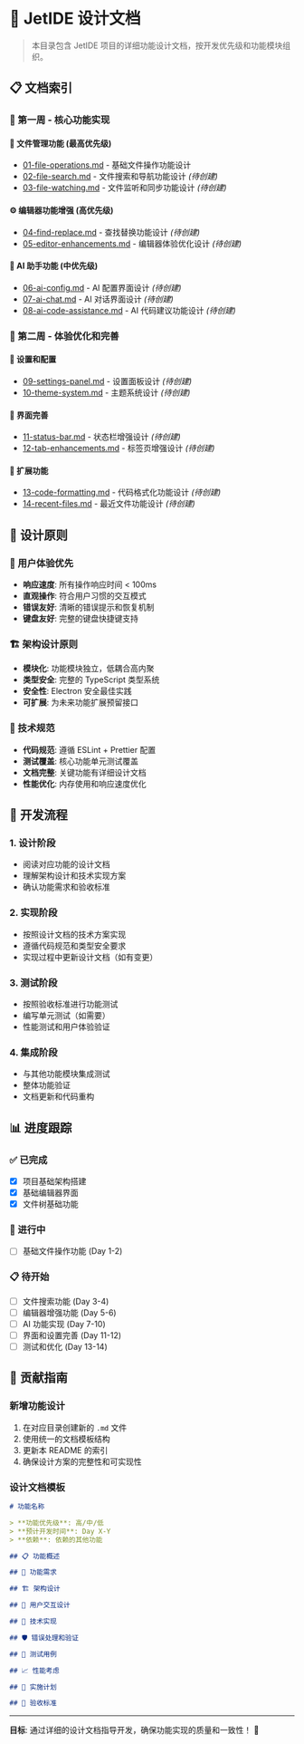 # 🎨 JetIDE 设计文档

> 本目录包含 JetIDE 项目的详细功能设计文档，按开发优先级和功能模块组织。

## 📋 文档索引

### 🚀 第一周 - 核心功能实现

#### 📁 文件管理功能 (最高优先级)

- [01-file-operations.md](./01-file-operations.md) - 基础文件操作功能设计
- [02-file-search.md](./02-file-search.md) - 文件搜索和导航功能设计 _(待创建)_
- [03-file-watching.md](./03-file-watching.md) - 文件监听和同步功能设计 _(待创建)_

#### ⚙️ 编辑器功能增强 (高优先级)

- [04-find-replace.md](./04-find-replace.md) - 查找替换功能设计 _(待创建)_
- [05-editor-enhancements.md](./05-editor-enhancements.md) - 编辑器体验优化设计 _(待创建)_

#### 🧠 AI 助手功能 (中优先级)

- [06-ai-config.md](./06-ai-config.md) - AI 配置界面设计 _(待创建)_
- [07-ai-chat.md](./07-ai-chat.md) - AI 对话界面设计 _(待创建)_
- [08-ai-code-assistance.md](./08-ai-code-assistance.md) - AI 代码建议功能设计 _(待创建)_

### 🎯 第二周 - 体验优化和完善

#### 🔧 设置和配置

- [09-settings-panel.md](./09-settings-panel.md) - 设置面板设计 _(待创建)_
- [10-theme-system.md](./10-theme-system.md) - 主题系统设计 _(待创建)_

#### 🎨 界面完善

- [11-status-bar.md](./11-status-bar.md) - 状态栏增强设计 _(待创建)_
- [12-tab-enhancements.md](./12-tab-enhancements.md) - 标签页增强设计 _(待创建)_

#### 🔌 扩展功能

- [13-code-formatting.md](./13-code-formatting.md) - 代码格式化功能设计 _(待创建)_
- [14-recent-files.md](./14-recent-files.md) - 最近文件功能设计 _(待创建)_

## 📐 设计原则

### 🎯 用户体验优先

- **响应速度**: 所有操作响应时间 < 100ms
- **直观操作**: 符合用户习惯的交互模式
- **错误友好**: 清晰的错误提示和恢复机制
- **键盘友好**: 完整的键盘快捷键支持

### 🏗️ 架构设计原则

- **模块化**: 功能模块独立，低耦合高内聚
- **类型安全**: 完整的 TypeScript 类型系统
- **安全性**: Electron 安全最佳实践
- **可扩展**: 为未来功能扩展预留接口

### 🔧 技术规范

- **代码规范**: 遵循 ESLint + Prettier 配置
- **测试覆盖**: 核心功能单元测试覆盖
- **文档完整**: 关键功能有详细设计文档
- **性能优化**: 内存使用和响应速度优化

## 🚀 开发流程

### 1. 设计阶段

- 阅读对应功能的设计文档
- 理解架构设计和技术实现方案
- 确认功能需求和验收标准

### 2. 实现阶段

- 按照设计文档的技术方案实现
- 遵循代码规范和类型安全要求
- 实现过程中更新设计文档（如有变更）

### 3. 测试阶段

- 按照验收标准进行功能测试
- 编写单元测试（如需要）
- 性能测试和用户体验验证

### 4. 集成阶段

- 与其他功能模块集成测试
- 整体功能验证
- 文档更新和代码重构

## 📊 进度跟踪

### ✅ 已完成

- [x] 项目基础架构搭建
- [x] 基础编辑器界面
- [x] 文件树基础功能

### 🚧 进行中

- [ ] 基础文件操作功能 (Day 1-2)

### 📋 待开始

- [ ] 文件搜索功能 (Day 3-4)
- [ ] 编辑器增强功能 (Day 5-6)
- [ ] AI 功能实现 (Day 7-10)
- [ ] 界面和设置完善 (Day 11-12)
- [ ] 测试和优化 (Day 13-14)

## 🤝 贡献指南

### 新增功能设计

1. 在对应目录创建新的 `.md` 文件
2. 使用统一的文档模板结构
3. 更新本 README 的索引
4. 确保设计方案的完整性和可实现性

### 设计文档模板

```markdown
# 功能名称

> **功能优先级**: 高/中/低
> **预计开发时间**: Day X-Y
> **依赖**: 依赖的其他功能

## 📋 功能概述

## 🎯 功能需求

## 🏗️ 架构设计

## 🎨 用户交互设计

## 🔧 技术实现

## 🛡️ 错误处理和验证

## 🧪 测试用例

## 📈 性能考虑

## 🚀 实施计划

## 🎯 验收标准
```

---

**目标**: 通过详细的设计文档指导开发，确保功能实现的质量和一致性！ 🎯
